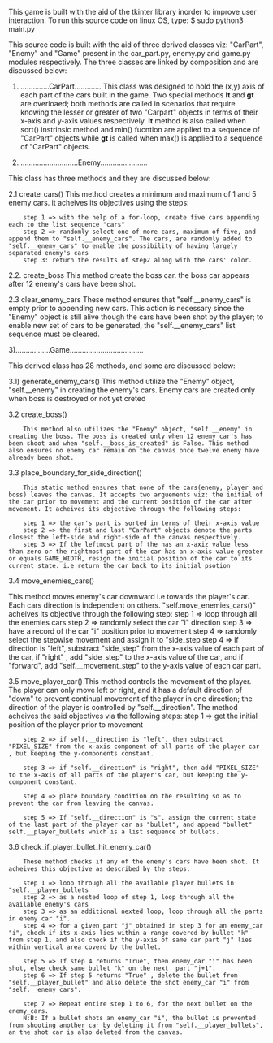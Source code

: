 This game is built with the aid of the tkinter library inorder to improve user interaction.
To run this source code on linux OS, type:
        $ sudo python3 main.py

This source code is built with the aid of three derived classes viz: "CarPart", "Enemy" and "Game" present in the car_part.py, enemy.py and game.py modules respectively. The three classes are linked by composition and are  discussed below:


1) ..............CarPart.............
        This class was designed to hold the (x,y) axis of each part of the cars built in the game. Two special methods __lt__ and __gt__ are overloaed; both methods are called in scenarios that require knowing the lesser or greater of two "Carpart" objects in terms of their x-axis and y-axis values respectively.
         __lt__ method is also called when sort() instrinsic method and min() fucntion are applied to a sequence of "CarPart" objects while __gt__ is called when max() is applied to a sequence of "CarPart" objects.


2) ............................Enemy.......................

This class has three  methods and they are discussed below:

2.1 create_cars()
        This method creates a minimum and maximum of 1 and 5 enemy cars. it acheives its objectives using the steps:

        step 1 => with the help of a for-loop, create five cars appending each to the list sequence "cars"
        step 2 => randomly select one of more cars, maximum of five, and append them to "self.__enemy_cars". The cars, are randomly added to "self.__enemy_cars" to enable the possibility of having largely separated enemy's cars
        step 3: return the results of step2 along with the cars' color.

2.2. create_boss
        This method create the boss car. the boss car appears after 12 enemy's cars have been shot.

2.3 clear_enemy_cars
        These method ensures that "self.__enemy_cars" is empty prior to appending new cars. This action is necessary since the "Enemy" object is still alive though the cars have been shot by the player; to enable new set of cars to be generated, the "self.__enemy_cars" list sequence must be cleared.


3).................Game....................................

This derived class has 28 methods, and some are discussed below:

3.1)    generate_enemy_cars()
        This method utilize the "Enemy" object, "self.__enemy" in creating the enemy's cars. Enemy cars are created only when boss is destroyed or not yet creted

3.2     create_boss()

        This method also utilizes the "Enemy" object, "self.__enemy" in creating the boss. The boss is created only when 12 enemy car's has been shoot and when "self.__boss_is_created" is False. This method also ensures no enemy car remain on the canvas once twelve enemy have already been shot.

3.3     place_boundary_for_side_direction()

        This static method ensures that none of the cars(enemy, player and boss) leaves the canvas. It accepts two arguements viz: the initial of the car prior to movement and the current position of the car after movement. It acheives its objective through the following steps:

        step 1 => the car's part is sorted in terms of their x-axis value
        step 2 => the first and last "CarPart" objects denote the parts closest the left-side and right-side of the canvas respectively.
        step 3 => If the leftmost part of the has an x-axiz value less than zero or the rightmost part of the car has an x-axis value greater or equals GAME_WIDTH, resign the initial position of the car to its current state. i.e return the car back to its initial psotion

3.4  move_enemies_cars()

This method moves enemy's car downward i.e towards the player's car. Each cars direction is independent on others. "self.move_enemies_cars()"  acheives its objective through the following step:
        step 1 => loop through all the enemies cars
        step 2 => randomly select the car "i" direction
        step 3 => have a record of the car "i"  position prior to movement
        step 4 => randomly select the stepwise movement and assign it to "side_step
        step 4 => if direction is "left", substract "side_step" from the x-axis value of each part of the car, if "right" , add "side_step" to the x-axis value of the car, and if "forward", add "self.__movement_step" to the y-axis value of each car part.


3.5 move_player_car()
        This method controls the movement of the player. The player can only move left or right, and it has a default direction of "down" to prevent continual movement of the player in one direction; the direction of the player is controlled by "self.__direction". The method acheives the said objectives via the following steps:
        step 1 => get the initial position of the player prior to movement

        step 2 => if self.__direction is "left", then substract "PIXEL_SIZE" from the x-axis component of all parts of the player car , but keeping the y-components constant.

        step 3 => if "self.__direction" is "right", then add "PIXEL_SIZE" to the x-axis of all parts of the player's car, but keeping the y-component constant.

        step 4 => place boundary condition on the resulting so as to prevent the car from leaving the canvas.

        step 5 => If "self.__direction" is "s", assign the current state of the last part of the player car as "bullet", and append "bullet" self.__player_bullets which is a list sequence of bullets.


3.6   check_if_player_bullet_hit_enemy_car()

        These method checks if any of the enemy's cars have been shot. It acheives this objective as described by the steps:

        step 1 => loop through all the available player bullets in "self.__player_bullets
        step 2 => as a nested loop of step 1, loop through all the available enemy's cars
        step 3 => as an additional nexted loop, loop through all the parts in enemy car "i".
        step 4 => for a given part "j" obtained in step 3 for an enemy_car "i", check if its x-axis lies within a range covered by bullet "k" from step 1, and also check if the y-axis of same car part "j" lies within vertical area coverd by the bullet.

        step 5 => If step 4 returns "True", then enemy_car "i" has been shot, else check same bullet "k" on the next  part "j+1".
        step 6 => If step 5 returns "True" , delete the bullet from "self.__player_bullet" and also delete the shot enemy_car "i" from "self.__enemy_cars".

        step 7 => Repeat entire step 1 to 6, for the next bullet on the enemy_cars.
        N:B: If a bullet shots an enemy_car "i", the bullet is prevented from shooting another car by deleting it from "self.__player_bullets", an the shot car is also deleted from the canvas.

